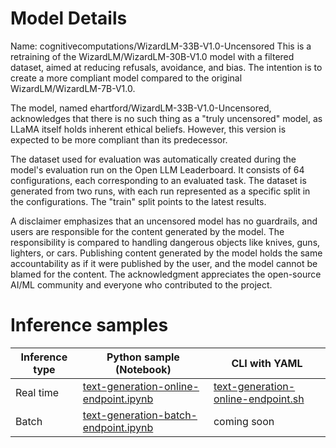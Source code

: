 # **Model Details**

Name: cognitivecomputations/WizardLM-33B-V1.0-Uncensored
This is a retraining of the WizardLM/WizardLM-30B-V1.0 model with a filtered dataset, aimed at reducing refusals, avoidance, and bias. The intention is to create a more compliant model compared to the original WizardLM/WizardLM-7B-V1.0.

The model, named ehartford/WizardLM-33B-V1.0-Uncensored, acknowledges that there is no such thing as a "truly uncensored" model, as LLaMA itself holds inherent ethical beliefs. However, this version is expected to be more compliant than its predecessor.

The dataset used for evaluation was automatically created during the model's evaluation run on the Open LLM Leaderboard. It consists of 64 configurations, each corresponding to an evaluated task. The dataset is generated from two runs, with each run represented as a specific split in the configurations. The "train" split points to the latest results.

A disclaimer emphasizes that an uncensored model has no guardrails, and users are responsible for the content generated by the model. The responsibility is compared to handling dangerous objects like knives, guns, lighters, or cars. Publishing content generated by the model holds the same accountability as if it were published by the user, and the model cannot be blamed for the content. The acknowledgment appreciates the open-source AI/ML community and everyone who contributed to the project.

# **Inference samples**

Inference type|Python sample (Notebook)|CLI with YAML
|--|--|--|
Real time|<a href="https://aka.ms/azureml-infer-online-sdk-text-generation-dolly" target="_blank">text-generation-online-endpoint.ipynb</a>|<a href="https://aka.ms/azureml-infer-online-cli-text-generation-dolly" target="_blank">text-generation-online-endpoint.sh</a>
Batch |<a href="https://aka.ms/azureml-infer-batch-sdk-text-generation" target="_blank">text-generation-batch-endpoint.ipynb</a>| coming soon

